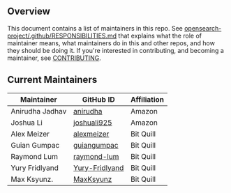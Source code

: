 ## Overview

This document contains a list of maintainers in this repo. See [opensearch-project/.github/RESPONSIBILITIES.md](https://github.com/opensearch-project/.github/blob/main/RESPONSIBILITIES.md#maintainer-responsibilities) that explains what the role of maintainer means, what maintainers do in this and other repos, and how they should be doing it. If you're interested in contributing, and becoming a maintainer, see [CONTRIBUTING](CONTRIBUTING.md).

## Current Maintainers

| Maintainer      | GitHub ID                                           | Affiliation |
| --------------- | --------------------------------------------------- | ----------- |
| Anirudha Jadhav | [anirudha](https://github.com/anirudha)             | Amazon      |
| Joshua Li       | [joshuali925](https://github.com/joshuali925)       | Amazon      |
| Alex Meizer     | [alexmeizer](https://github.com/alexmeizer)         | Bit Quill   |
| Guian Gumpac    | [guiangumpac](https://github.com/guiangumpac)       | Bit Quill   |
| Raymond Lum     | [raymond-lum](https://github.com/raymond-lum)       | Bit Quill   |
| Yury Fridlyand  | [Yury-Fridlyand](https://github.com/Yury-Fridlyand) | Bit Quill   |
| Max Ksyunz.     | [MaxKsyunz](https://github.com/MaxKsyunz)           | Bit Quill   |
